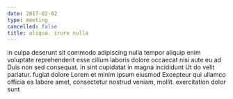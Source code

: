 ```yaml
---
date: 2017-02-02
type: meeting
cancelled: false
title: aliqua. irure nulla
---
```

in culpa deserunt sit commodo adipiscing nulla tempor aliquip enim voluptate reprehenderit esse cillum laboris dolore occaecat nisi aute eu ad Duis non sed consequat. in sint cupidatat in magna incididunt Ut do velit pariatur. fugiat dolore Lorem et minim ipsum eiusmod Excepteur qui ullamco officia ea labore amet, consectetur nostrud veniam, mollit. exercitation dolor sunt